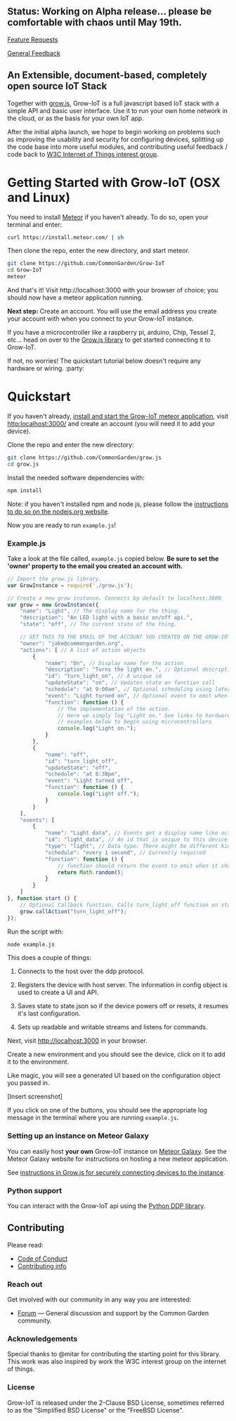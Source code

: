 ## Status: Working on Alpha release... please be comfortable with chaos until May 19th.

<!-- Should we just use gitter or IRC? -->
<!-- [![Slack Status](http://slack.commongarden.org/badge.svg)](http://slack.commongarden.org) -->

[Feature Requests](http://forum.commongarden.org/c/feature-requests)

[General Feedback](http://forum.commongarden.org/c/feedback)

## An Extensible, document-based, completely open source IoT Stack
Together with [grow.js](https://github.com/CommonGarden/grow.js), Grow-IoT is a full javascript based IoT stack with a simple API and basic user interface. Use it to run your own home network in the cloud, or as the basis for your own IoT app.

After the initial alpha launch, we hope to begin working on problems such as improving the usability and security for configuring devices, splitting up the code base into more useful modules, and contributing useful feedback / code back to [W3C Internet of Things interest group](https://github.com/w3c/web-of-things-framework).

# Getting Started with Grow-IoT (OSX and Linux)

You need to install [Meteor](https://www.meteor.com/) if you haven't already. To do so, open your terminal and enter:
```bash
curl https://install.meteor.com/ | sh
```

Then clone the repo, enter the new directory, and start meteor.

```bash
git clone https://github.com/CommonGarden/Grow-IoT
cd Grow-IoT
meteor
```

And that's it! Visit http://localhost:3000 with your browser of choice; you should now have a meteor application running.

**Next step:** Create an account. You will use the email address you create your account with when you connect to your Grow-IoT instance.

If you have a microcontroller like a raspberry pi, arduino, Chip, Tessel 2, etc... head on over to the [Grow.js library](https://github.com/CommonGarden/grow.js) to get started connecting it to Grow-IoT.

If not, no worries! The quickstart tutorial below doesn't require any hardware or wiring. :party:

# Quickstart
If you haven't already, [install and start the Grow-IoT meteor application](https://github.com/CommonGarden/Grow-IoT), visit [http:localhost:3000/](http:localhost:3000/) and create an account (you will need it to add your device).

Clone the repo and enter the new directory:
```bash
git clone https://github.com/CommonGarden/grow.js
cd grow.js
```

Install the needed software dependencies with:

```bash
npm install
```

Note: if you haven't installed npm and node.js, please follow the [instructions to do so on the nodejs.org website](https://nodejs.org/en/).

Now you are ready to run `example.js`!

### Example.js

Take a look at the file called, `example.js` copied below. **Be sure to set the 'owner' property to the email you created an account with.**

```javascript
// Import the grow.js library.
var GrowInstance = require('./grow.js');

// Create a new grow instance. Connects by default to localhost:3000
var grow = new GrowInstance({
    "name": "Light", // The display name for the thing.
    "description": "An LED light with a basic on/off api.",
    "state": "off", // The current state of the thing.

    // SET THIS TO THE EMAIL OF THE ACCOUNT YOU CREATED ON THE GROW-IOT APP.
    "owner": "jake@commongarden.org",
    "actions": [ // A list of action objects
        {
            "name": "On", // Display name for the action
            "description": "Turns the light on.", // Optional description
            "id": "turn_light_on", // A unique id
            "updateState": "on", // Updates state on function call
            "schedule": "at 9:00am", // Optional scheduling using later.js
            "event": "Light turned on", // Optional event to emit when called.
            "function": function () {
                // The implementation of the action.
                // Here we simply log "Light on." See links to hardware
                // examples below to begin using microcontrollers
                console.log("Light on."); 
            }
        },
        {
            "name": "off",
            "id": "turn_light_off",
            "updateState": "off",
            "schedule": "at 8:30pm",
            "event": "Light turned off",
            "function": function () {
                console.log("Light off.");
            }
        }
    ],
    "events": [
        {
            "name": "Light data", // Events get a display name like actions
            "id": "light_data", // An id that is unique to this device
            "type": "light", // Data type. There might be different kinds of events?
            "schedule": "every 1 second", // Currently required
            "function": function () {
                // function should return the event to emit when it should be emited.
                return Math.random();
            }
        }
    ]
}, function start () {
    // Optional Callback function. Calls turn_light_off function on start.
    grow.callAction("turn_light_off");
});
```

Run the script with:

```bash
node example.js
```

This does a couple of things:

1. Connects to the host over the ddp protocol.

2. Registers the device with host server. The information in config object is used to create a UI and API.

3. Saves state to state.json so if the device powers off or resets, it resumes it's last configuration.

4. Sets up readable and writable streams and listens for commands.

Next, visit [http://localhost:3000](http://localhost:3000) in your browser.

Create a new environment and you should see the device, click on it to add it to the environment.

Like magic, you will see a generated UI based on the configuration object you passed in.

[Insert screenshot]

If you click on one of the buttons, you should see the appropriate log message in the terminal where you are running `example.js`.

### Setting up an instance on Meteor Galaxy

You can easily host **your own** Grow-IoT instance on [Meteor Galaxy](https://galaxy.meteor.com/). See the Meteor Galaxy website for instructions on hosting a new meteor application.

See [instructions in Grow.js for securely connecting devices to the instance](https://github.com/CommonGarden/grow.js).

### Python support
You can interact with the Grow-IoT api using the [Python DDP library](https://github.com/hharnisc/python-ddp).

## Contributing

Please read:
* [Code of Conduct](https://github.com/CommonGarden/Organization/blob/master/code-of-conduct.md)
* [Contributing info](https://github.com/CommonGarden/Organization/blob/master/contributing.md)

### Reach out
Get involved with our community in any way you are interested:

<!-- * [Join us on Slack](http://slack.commongarden.org) — Collaboration and real time discussions. -->
* [Forum](http://forum.commongarden.org/) — General discussion and support by the Common Garden community.

### Acknowledgements
Special thanks to @mitar for contributing the starting point for this library. This work was also inspired by work the W3C interest group on the internet of things.

### License
Grow-IoT is released under the 2-Clause BSD License, sometimes referred to as the "Simplified BSD License" or the "FreeBSD License". 
